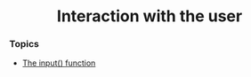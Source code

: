 <h1 align="center">Interaction with the user</h1>

### Topics

- [The input() function](https://github.com/algorodev/python-essentials-cisco-certification/tree/main/interact-user/input-function)
